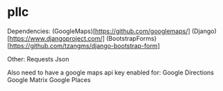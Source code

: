 # pllc

Dependencies:
(GoogleMaps)[https://github.com/googlemaps/]
(Django)[https://www.djangoproject.com/]
(BootstrapForms)[https://github.com/tzangms/django-bootstrap-form]

Other:
Requests
Json

Also need to have a google maps api key enabled for:
Google Directions
Google Matrix
Google Places
